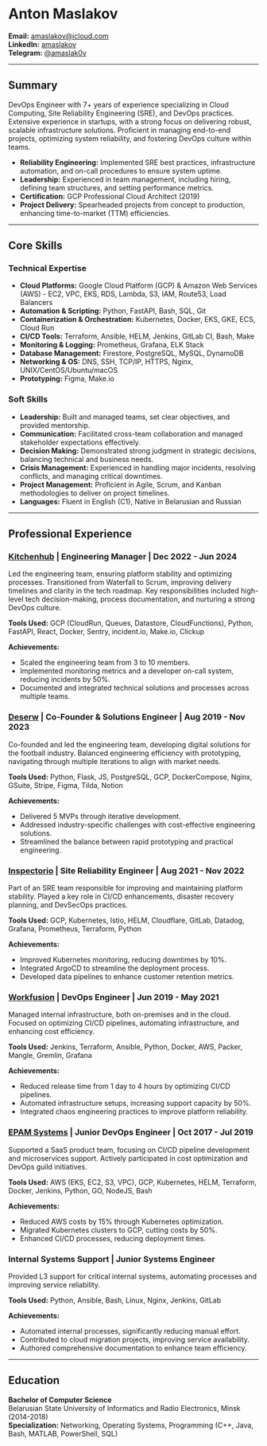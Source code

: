 # Anton Maslakov

**Email:** [amaslakov@icloud.com](mailto:amaslakov@icloud.com)  
**LinkedIn:** [amaslakov](https://www.linkedin.com/in/amaslakov)  
**Telegram:** [@amaslak0v](https://t.me/amaslak0v)  

---

## Summary

DevOps Engineer with 7+ years of experience specializing in Cloud Computing, Site Reliability Engineering (SRE), and DevOps practices. Extensive experience in startups, with a strong focus on delivering robust, scalable infrastructure solutions. Proficient in managing end-to-end projects, optimizing system reliability, and fostering DevOps culture within teams.

- **Reliability Engineering:** Implemented SRE best practices, infrastructure automation, and on-call procedures to ensure system uptime.
- **Leadership:** Experienced in team management, including hiring, defining team structures, and setting performance metrics.
- **Certification:** GCP Professional Cloud Architect (2019)
- **Project Delivery:** Spearheaded projects from concept to production, enhancing time-to-market (TTM) efficiencies.

---

## Core Skills

### Technical Expertise

- **Cloud Platforms:** Google Cloud Platform (GCP) & Amazon Web Services (AWS) - EC2, VPC, EKS, RDS, Lambda, S3, IAM, Route53, Load Balancers
- **Automation & Scripting:** Python, FastAPI, Bash, SQL, Git
- **Containerization & Orchestration:** Kubernetes, Docker, EKS, GKE, ECS, Cloud Run
- **CI/CD Tools:** Terraform, Ansible, HELM, Jenkins, GitLab CI, Bash, Make
- **Monitoring & Logging:** Prometheus, Grafana, ELK Stack
- **Database Management:** Firestore, PostgreSQL, MySQL, DynamoDB
- **Networking & OS:** DNS, SSH, TCP/IP, HTTPS, Nginx, UNIX/CentOS/Ubuntu/macOS
- **Prototyping:** Figma, Make.io

### Soft Skills

- **Leadership:** Built and managed teams, set clear objectives, and provided mentorship.
- **Communication:** Facilitated cross-team collaboration and managed stakeholder expectations effectively.
- **Decision Making:** Demonstrated strong judgment in strategic decisions, balancing technical and business needs.
- **Crisis Management:** Experienced in handling major incidents, resolving conflicts, and managing critical downtimes.
- **Project Management:** Proficient in Agile, Scrum, and Kanban methodologies to deliver on project timelines.
- **Languages:** Fluent in English (C1), Native in Belarusian and Russian

---

## Professional Experience

### [Kitchenhub](https://www.trykitchenhub.com/) | Engineering Manager | Dec 2022 - Jun 2024

Led the engineering team, ensuring platform stability and optimizing processes. Transitioned from Waterfall to Scrum, improving delivery timelines and clarity in the tech roadmap. Key responsibilities included high-level tech decision-making, process documentation, and nurturing a strong DevOps culture.

**Tools Used:** GCP (CloudRun, Queues, Datastore, CloudFunctions), Python, FastAPI, React, Docker, Sentry, incident.io, Make.io, Clickup

**Achievements:**

- Scaled the engineering team from 3 to 10 members.
- Implemented monitoring metrics and a developer on-call system, reducing incidents by 50%.
- Documented and integrated technical solutions and processes across multiple teams.

### [Deserw](https://deserw.com/) | Co-Founder & Solutions Engineer | Aug 2019 - Nov 2023

Co-founded and led the engineering team, developing digital solutions for the football industry. Balanced engineering efficiency with prototyping, navigating through multiple iterations to align with market needs.

**Tools Used:** Python, Flask, JS, PostgreSQL, GCP, DockerCompose, Nginx, GSuite, Stripe, Figma, Tilda, Notion

**Achievements:**

- Delivered 5 MVPs through iterative development.
- Addressed industry-specific challenges with cost-effective engineering solutions.
- Streamlined the balance between rapid prototyping and practical engineering.

### [Inspectorio](https://www.inspectorio.com/) | Site Reliability Engineer | Aug 2021 - Nov 2022

Part of an SRE team responsible for improving and maintaining platform stability. Played a key role in CI/CD enhancements, disaster recovery planning, and DevSecOps practices.

**Tools Used:** GCP, Kubernetes, Istio, HELM, Cloudflare, GitLab, Datadog, Grafana, Prometheus, Terraform, Python

**Achievements:**

- Improved Kubernetes monitoring, reducing downtimes by 10%.
- Integrated ArgoCD to streamline the deployment process.
- Developed data pipelines to enhance customer retention metrics.

### [Workfusion](https://www.workfusion.com/) | DevOps Engineer | Jun 2019 - May 2021

Managed internal infrastructure, both on-premises and in the cloud. Focused on optimizing CI/CD pipelines, automating infrastructure, and enhancing cost efficiency.

**Tools Used:** Jenkins, Terraform, Ansible, Python, Docker, AWS, Packer, Mangle, Gremlin, Grafana

**Achievements:**

- Reduced release time from 1 day to 4 hours by optimizing CI/CD pipelines.
- Automated infrastructure setups, increasing support capacity by 50%.
- Integrated chaos engineering practices to improve platform reliability.

### [EPAM Systems](https://www.epam.com/) | Junior DevOps Engineer | Oct 2017 - Jul 2019

Supported a SaaS product team, focusing on CI/CD pipeline development and microservices support. Actively participated in cost optimization and DevOps guild initiatives.

**Tools Used:** AWS (EKS, EC2, S3, VPC), GCP, Kubernetes, HELM, Terraform, Docker, Jenkins, Python, GO, NodeJS, Bash

**Achievements:**

- Reduced AWS costs by 15% through Kubernetes optimization.
- Migrated Kubernetes clusters to GCP, cutting costs by 50%.
- Enhanced CI/CD processes, reducing deployment times.

### Internal Systems Support | Junior Systems Engineer

Provided L3 support for critical internal systems, automating processes and improving service reliability.

**Tools Used:** Python, Ansible, Bash, Linux, Nginx, Jenkins, GitLab

**Achievements:**

- Automated internal processes, significantly reducing manual effort.
- Contributed to cloud migration projects, improving service availability.
- Authored comprehensive documentation to enhance team efficiency.

---

## Education

**Bachelor of Computer Science**  
Belarusian State University of Informatics and Radio Electronics, Minsk (2014-2018)  
**Specialization:** Networking, Operating Systems, Programming (C++, Java, Bash, MATLAB, PowerShell, SQL)